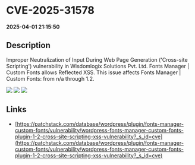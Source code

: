 # CVE-2025-31578

**2025-04-01 21:15:50**

## Description
Improper Neutralization of Input During Web Page Generation ('Cross-site Scripting') vulnerability in Wisdomlogix Solutions Pvt. Ltd. Fonts Manager | Custom Fonts allows Reflected XSS. This issue affects Fonts Manager | Custom Fonts: from n/a through 1.2.

![](https://img.shields.io/static/v1?label=Score&message=7.1&color=red)
![](https://img.shields.io/static/v1?label=Severity&message=HIGH&color=red)
![](https://img.shields.io/static/v1?label=CWE&message=XSS&color=green)

## Links
- [https://patchstack.com/database/wordpress/plugin/fonts-manager-custom-fonts/vulnerability/wordpress-fonts-manager-custom-fonts-plugin-1-2-cross-site-scripting-xss-vulnerability?_s_id=cve](https://patchstack.com/database/wordpress/plugin/fonts-manager-custom-fonts/vulnerability/wordpress-fonts-manager-custom-fonts-plugin-1-2-cross-site-scripting-xss-vulnerability?_s_id=cve)
